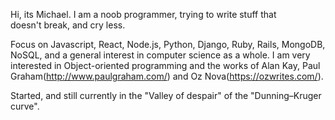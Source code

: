 Hi, its Michael. I am a noob programmer, trying to write stuff that doesn't break, and cry less.

Focus on Javascript, React, Node.js, Python, Django, Ruby, Rails, MongoDB, NoSQL, and a general interest in computer science as a whole. I am very interested in Object-oriented programming and the works of Alan Kay, Paul Graham(http://www.paulgraham.com/) and Oz Nova(https://ozwrites.com/).

Started, and still currently in the "Valley of despair" of the "Dunning–Kruger curve".
